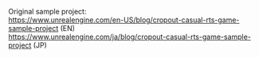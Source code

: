 Original sample project: <br />
https://www.unrealengine.com/en-US/blog/cropout-casual-rts-game-sample-project (EN) <br />
https://www.unrealengine.com/ja/blog/cropout-casual-rts-game-sample-project (JP)

